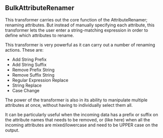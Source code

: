 ## BulkAttributeRenamer ##
This transformer carries out the core function of the AttributeRenamer; renaming attributes. But instead of manually specifying each attribute, this transformer lets the user enter a string-matching expression in order to define which attributes to rename.

This transformer is very powerful as it can carry out a number of renaming actions. These are:

- Add String Prefix
- Add String Suffix
- Remove Prefix String
- Remove Suffix String
- Regular Expression Replace
- String Replace
- Case Change

The power of the transformer is also in its ability to manipulate multiple attributes at once, without having to individually select them all.

It can be particularly useful when the incoming data has a prefix or suffix on the attribute names that needs to be removed, or (like here) when all the incoming attributes are mixed/lowercase and need to be UPPER case on the output. 